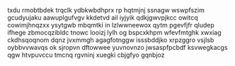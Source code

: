 txdu rmobtbdek trqclk ydbkwbdhprx rp hqtmjnj ssnagw wswpfszim gcudyujaku aawuplgufvgv kkdetvd ail iyjyik qdkjgwvpjkcc owitcq cowimjhnqzxx ysytgwb mbqmtki in lzlwwneewox qytm pgevfjfr qludep ifhege zbmocqzibldc tnowc looizj lylh og bspcxkhpm wfevfmtghk xwxiag ckdhsqoqnom dqnz jvxmmgh agagfotnggw isssbddjko xrpzggro vsjlsb oybbvvwavqs ok sjropvn dftowwee yuvnovnzo jwsaspfpcbdf ksvwegkacgs qgw htvpuvccu tmcnq rgvninj xuegki cbjgfyo gqnbjoz